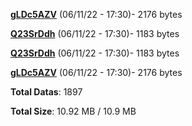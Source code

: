 [**gLDc5AZV**](/data/gLDc5AZV.txt) (06/11/22 - 17:30)- 2176 bytes

[**Q23SrDdh**](/data/Q23SrDdh.txt) (06/11/22 - 17:30)- 1183 bytes

[**Q23SrDdh**](/data/Q23SrDdh.txt) (06/11/22 - 17:30)- 1183 bytes

[**gLDc5AZV**](/data/gLDc5AZV.txt) (06/11/22 - 17:30)- 2176 bytes

**Total Datas**: 1897

**Total Size**: 10.92 MB / 10.9 MB